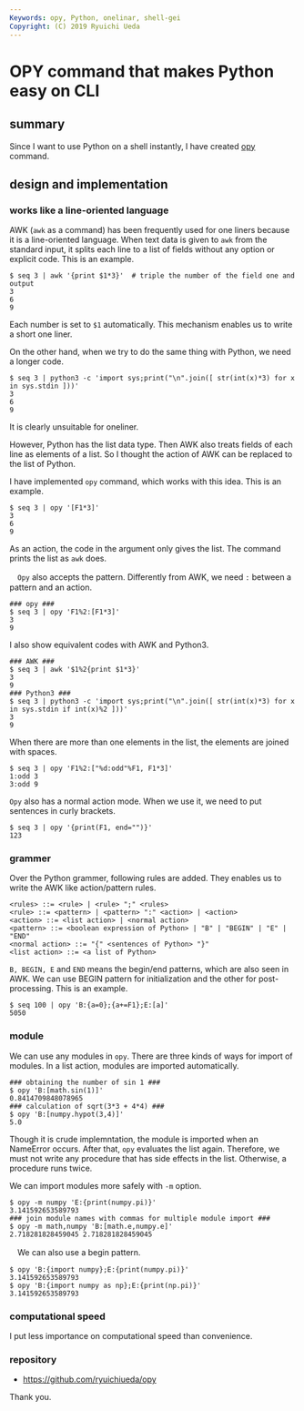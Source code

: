 ```yaml
---
Keywords: opy, Python, onelinar, shell-gei
Copyright: (C) 2019 Ryuichi Ueda
---
```


# OPY command that makes Python easy on CLI

## summary

Since I want to use Python on a shell instantly, I have created [opy](https://github.com/ryuichiueda/opy) command.

## design and implementation

### works like a line-oriented language

  AWK (`awk` as a command) has been frequently used for one liners because it is a line-oriented language. When text data is given to `awk` from the standard input, it splits each line to a list of fields without any option or explicit code. This is an example. 


```
$ seq 3 | awk '{print $1*3}'  # triple the number of the field one and output
3
6
9
```

Each number is set to `$1` automatically. This mechanism enables us to write a short one liner. 

  On the other hand, when we try to do the same thing with Python, we need a longer code. 

```
$ seq 3 | python3 -c 'import sys;print("\n".join([ str(int(x)*3) for x in sys.stdin ]))'
3
6
9
```

It is clearly unsuitable for oneliner. 

  However, Python has the list data type. Then AWK also treats fields of each line as elements of a list. So I thought the action of AWK can be replaced to the list of Python.

  I have implemented `opy` command, which works with this idea. This is an example.

```
$ seq 3 | opy '[F1*3]'
3
6
9
```

As an action, the code in the argument only gives the list. The command prints the list as `awk` does. 


　`Opy` also accepts the pattern. Differently from AWK, we need `:` between a pattern and an action.

```
### opy ###
$ seq 3 | opy 'F1%2:[F1*3]'
3
9
```

I also show equivalent codes with AWK and Python3. 

```
### AWK ###
$ seq 3 | awk '$1%2{print $1*3}'
3
9
### Python3 ###
$ seq 3 | python3 -c 'import sys;print("\n".join([ str(int(x)*3) for x in sys.stdin if int(x)%2 ]))'
3
9
```

When there are more than one elements in the list, the elements are joined with spaces.

```
$ seq 3 | opy 'F1%2:["%d:odd"%F1, F1*3]'
1:odd 3
3:odd 9
```

  `Opy` also has a normal action mode. When we use it, we need to put sentences in curly brackets. 


```
$ seq 3 | opy '{print(F1, end="")}'
123
```


### grammer

  Over the Python grammer, following rules are added. They enables us to write the AWK like action/pattern rules. 

```
<rules> ::= <rule> | <rule> ";" <rules>
<rule> ::= <pattern> | <pattern> ":" <action> | <action>
<action> ::= <list action> | <normal action>
<pattern> ::= <boolean expression of Python> | "B" | "BEGIN" | "E" | "END" 
<normal action> ::= "{" <sentences of Python> "}"
<list action> ::= <a list of Python>
```

  `B, BEGIN, E` and `END` means the begin/end patterns, which are also seen in AWK. We can use BEGIN pattern for initialization and the other for post-processing. This is an example. 


```
$ seq 100 | opy 'B:{a=0};{a+=F1};E:[a]'
5050
```

### module

  We can use any modules in `opy`. There are three kinds of ways for import of modules. In a list action, modules are imported automatically. 

```
### obtaining the number of sin 1 ###
$ opy 'B:[math.sin(1)]'
0.8414709848078965
### calculation of sqrt(3*3 + 4*4) ###
$ opy 'B:[numpy.hypot(3,4)]'
5.0
```

Though it is crude implemntation, the module is imported when an NameError occurs. After that, `opy` evaluates the list again. Therefore, we must not write any procedure that has side effects in the list. Otherwise, a procedure runs twice. 

  We can import modules more safely with `-m` option.

```
$ opy -m numpy 'E:{print(numpy.pi)}'
3.141592653589793
### join module names with commas for multiple module import ###
$ opy -m math,numpy 'B:[math.e,numpy.e]'
2.718281828459045 2.718281828459045
```

　We can also use a begin pattern.

```
$ opy 'B:{import numpy};E:{print(numpy.pi)}'
3.141592653589793
$ opy 'B:{import numpy as np};E:{print(np.pi)}'
3.141592653589793
```

### computational speed

  I put less importance on computational speed than convenience.


### repository

* https://github.com/ryuichiueda/opy


Thank you. 
